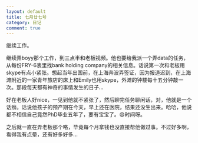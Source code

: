 ```yaml
---
layout: default
title: 七月廿七号
category: 日记
comment: true
---
```

继续工作。

继续弄boyy那个工作，到三点半和老板视频。他也要给我派一个弄data的任务，从每份FRY-6表里找bank holding company的相关信息。话说第一次和老板用skype有点小紧张。想起当年出国前，在上海奔波弄签证，因为报道迟到，在上海滩附近的一家青年旅店的床上和Emily也用skype，外滩的钟楼每十五分钟敲一次。那段每天都有神奇的事情发生的日子...

好在老板人好nice，一见到他就不紧张了，然后聊完任务聊闲话，对，他就是一个话痨。话说他孩子的预产期在今天，早上还在医院，结果还没生出来。哈哈，他说都不相信自己竟然PhD毕业五年了，要有宝宝了。😄时间呀。

之后就一直在弄老板那个咯，毕竟每个月拿钱也没直接帮他做过事。不过好多啊，看得我有点晕，还有好多好多...